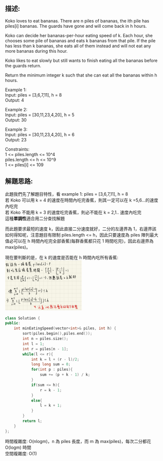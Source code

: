 ## 描述:
Koko loves to eat bananas. There are n piles of bananas, the ith pile has piles[i] bananas. The guards have gone and will come back in h hours.  

Koko can decide her bananas-per-hour eating speed of k. Each hour, she chooses some pile of bananas and eats k bananas from that pile. If the pile has less than k bananas, she eats all of them instead and will not eat any more bananas during this hour.  

Koko likes to eat slowly but still wants to finish eating all the bananas before the guards return.  

Return the minimum integer k such that she can eat all the bananas within h hours.  

Example 1:  
Input: piles = [3,6,7,11], h = 8  
Output: 4  

Example 2:  
Input: piles = [30,11,23,4,20], h = 5  
Output: 30  

Example 3:  
Input: piles = [30,11,23,4,20], h = 6  
Output: 23 

Constraints:  
1 <= piles.length <= 10^4  
piles.length <= h <= 10^9  
1 <= piles[i] <= 109

## 解題思路:
此題我們先了解題目特性，看 example 1: piles = [3,6,7,11], h = 8  
若 Koko 可以用 k = 4 的速度在時間內吃完香蕉，則其一定可以在 k =5,6...的速度內吃完  
若 Koko 不能用 k = 3 的速度吃完香蕉，則必不能在 k = 2,1.. 速度內吃完  
這種**單調性**適合用二分查找解題  

而此題要求最短的速度 k，因此直接二分速度就好，二分的左邊界為 1，右邊界該如何得知呢，注意題目有限制 piles.length <= h，因此只要速度為 piles 陣列最大值必可以在 h 時間內吃完全部香蕉(每群香蕉都只花 1 時間吃完)，因此右邊界為 max(piles)。  

現在要判斷的是，在 k 的速度是否能在 h 時間內吃所有香蕉:    
<img src="image-5.png" style="width:50%; height:auto;">  

```C++
class Solution {
public:
    int minEatingSpeed(vector<int>& piles, int h) {
        sort(piles.begin(),piles.end());
        int n = piles.size();
        int l = 1;
        int r = piles[n - 1];
        while(l <= r){
            int k = l + (r - l)/2;
            long long sum = 0;
            for(int p : piles){
                sum += (p + k - 1) / k;
            }
            if(sum <= h){
                r = k - 1;
            }
            else{
                l = k + 1;
            }
        }
        return l;
    }
};
```
時間複雜度: O(nlogm)，n 為 piles 長度，而 m 為 max(piles)，每次二分都花 O(logm) 時間  
空間複雜度: O(1)
